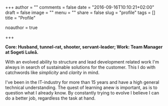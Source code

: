 +++
author = ""
comments = false
date = "2016-09-16T10:10:21+02:00"
draft = false
image = ""
menu = ""
share = false
slug = "profile"
tags = []
title = "Profile"

noauthor = true

+++

**Core: Husband, tunnel-rat, shooter, servant-leader; Work: Team Manager at Sogeti Luleå.**

With an evolved ability to structure and lead development related work I'm always in search of sustainable solutions for the customer. This I do with catchwords like *simplicity* and *clarity* in mind.

I've been in the IT-industry for more than 15 years and have a high general technical understanding.  The quest of learning anew is important, as is to question what I already know. By constantly trying to evolve I believe I can do a better job, regardless the task at hand.
